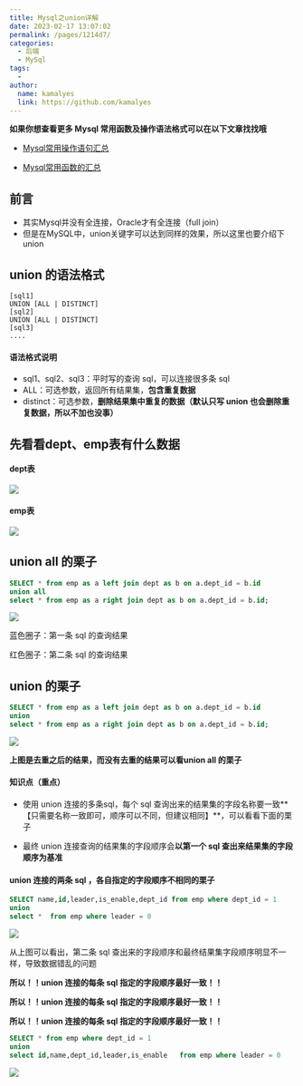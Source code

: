 ```yaml
---
title: Mysql之union详解
date: 2023-02-17 13:07:02
permalink: /pages/1214d7/
categories:
  - 后端
  - MySql
tags:
  - 
author: 
  name: kamalyes
  link: https://github.com/kamalyes
---
```

**如果你想查看更多 Mysql 常用函数及操作语法格式可以在以下文章找找哦**

- [Mysql常用操作语句汇总](./59.Mysql常用操作语句汇总.md)

- [Mysql常用函数的汇总](./01.Mysql常用函数汇总.md)

**前言**
------

*   其实Mysql并没有全连接，Oracle才有全连接（full join）
*   但是在MySQL中，union关键字可以达到同样的效果，所以这里也要介绍下union

union 的语法格式
-----------

```
[sql1]
UNION [ALL | DISTINCT]
[sql2]
UNION [ALL | DISTINCT]
[sql3]
....
```

#### 语法格式说明

*   sql1、sql2、sql3：平时写的查询 sql，可以连接很多条 sql
*   ALL：可选参数，返回所有结果集，**包含重复数据**
*   distinct：可选参数，**删除结果集中重复的数据（默认只写 union 也会删除重复数据，所以不加也没事）**

先看看dept、emp表有什么数据
-----------------

#### dept表

![](https://cdn.jsdelivr.net/gh/kamalyes/image-bed@master/col//mysql/join_table_query_for_dept.png)

#### emp表

![](https://cdn.jsdelivr.net/gh/kamalyes/image-bed@master/col//mysql/join_table_query_for_emp.png)


union all 的栗子
-------------

```sql
SELECT * from emp as a left join dept as b on a.dept_id = b.id
union all
select * from emp as a right join dept as b on a.dept_id = b.id;
```

![](https://cdn.jsdelivr.net/gh/kamalyes/image-bed@master/col//mysql/Snipaste_2023-02-17_13-10-01.png)

蓝色圈子：第一条 sql 的查询结果

红色圈子：第二条 sql 的查询结果

union 的栗子
---------

```sql
SELECT * from emp as a left join dept as b on a.dept_id = b.id
union
select * from emp as a right join dept as b on a.dept_id = b.id;
```

![](https://cdn.jsdelivr.net/gh/kamalyes/image-bed@master/col//mysql/Snipaste_2023-02-17_13-10-36.png)

**上图是去重之后的结果，而没有去重的结果可以看union all 的栗子**

#### 知识点（重点）

*   使用 union 连接的多条sql，每个 sql 查询出来的结果集的字段名称要一致**【只需要名称一致即可，顺序可以不同，但建议相同】**，可以看看下面的栗子
    
*   最终 union 连接查询的结果集的字段顺序会**以第一个 sql 查出来结果集的字段顺序为基准**
    

#### union 连接的两条 sql ，各自指定的字段顺序不相同的栗子

```sql
SELECT name,id,leader,is_enable,dept_id from emp where dept_id = 1
union
select *  from emp where leader = 0
```

![](https://cdn.jsdelivr.net/gh/kamalyes/image-bed@master/col//mysql/Snipaste_2023-02-17_13-12-00.png)

从上图可以看出，第二条 sql 查出来的字段顺序和最终结果集字段顺序明显不一样，导致数据错乱的问题

**所以！！union 连接的每条 sql 指定的字段顺序最好一致！！**

**所以！！**union 连接的**每条 sql 指定的字段顺序最好一致！！**

****所以！！**union 连接的**每条 sql 指定的字段顺序最好一致！！****

```sql
SELECT * from emp where dept_id = 1
union
select id,name,dept_id,leader,is_enable   from emp where leader = 0
```

![](https://cdn.jsdelivr.net/gh/kamalyes/image-bed@master/col//mysql/Snipaste_2023-02-17_13-12-39.png)
